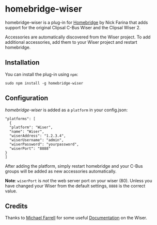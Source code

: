 # homebridge-wiser
homebridge-wiser is a plug-in for [Homebridge](https://github.com/nfarina/homebridge) by Nick Farina
that adds support for the original Clipsal C-Bus Wiser and the Clipsal Wiser 2.

Accessories are automatically discovered from the Wiser project.  To add
additional accessories, add them to your Wiser project and restart homebridge.

Installation
------------

You can install the plug-in using `npm`:

`sudo npm install -g homebridge-wiser`

Configuration
-------------

*homebridge-wiser* is added as a `platform` in your config.json:

```
"platforms": [
  {
  "platform": "Wiser",
  "name": "Wiser",
  "wiserAddress": "1.2.3.4",
  "wiserUsername": "admin",
  "wiserPassword": "yourpassword",
  "wiserPort": "8888"
}
]
```

After adding the platform, simply restart homebridge and your C-Bus groups will
be added as new accessories automatically.

**Note**: `wiserPort` is *not* the web server port on your wiser (80).  Unless you have changed your Wiser from the default settings,
`8888` is the correct value.

Credits
-------
Thanks to [Michael Farrell](http://micolous.id.au) for some useful [Documentation](https://github.com/micolous/cbus/blob/master/docs/wiser-swf-protocol.rst)
on the Wiser.
